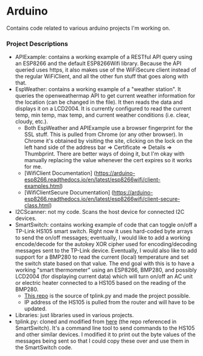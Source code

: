 # Arduino

Contains code related to various arduino projects I'm working on. 

### Project Descriptions
- APIExample: contains a working example of a RESTful API query using an ESP8266 and the default ESP8266Wifi library. Because the API queried uses https, it also makes use of the WiFiSecure client instead of the regular WiFiClient, and all the other fun stuff that goes along with that.
- EspWeather: contains a working example of a "weather station". It queries the openweathermap API to get current weather information for the location (can be changed in the file). It then reads the data and displays it on a LCD2004. It is currently configured to read the current temp, min temp, max temp, and current weather conditions (i.e. clear, cloudy, etc.). 
  - Both EspWeather and APIExample use a browser fingerprint for the SSL stuff. This is pulled from Chrome (or any other browser). In Chrome it's obtained by visiting the site, clicking on the lock on the left hand side of the address bar => Certificate => Details => Thumbprint. There are better ways of doing it, but I'm okay with manually replacing the value whenever the cert expires so it works for me. 
  - [WifiClient Documentation] (https://arduino-esp8266.readthedocs.io/en/latest/esp8266wifi/client-examples.html)
  - [WifiClientSecure Documentation] (https://arduino-esp8266.readthedocs.io/en/latest/esp8266wifi/client-secure-class.html)
- I2CScanner: not my code. Scans the host device for connected I2C devices.
- SmartSwitch: contains working example of code that can toggle on/off a TP-Link HS105 smart switch. Right now it uses hard-coded byte arrays to send the on/off messages; eventually, I would like to add a working encode/decode for the autokey XOR cipher used for encoding/decoding messages sent to the TP-Link device. Eventually, I would also like to add support for a BMP280 to read the current (local) temperature and set the switch state based on that value. The end goal with this is to have a working "smart thermometer" using an ESP8266, BMP280, and possibly LCD2004 (for displaying current data) which will turn on/off an AC unit or electric heater connected to a HS105 based on the reading of the BMP280. 
  - [This repo](https://github.com/softScheck/tplink-smartplug) is the source of tplink.py and made the project possible. 
  - IP address of the HS105 is pulled from the router and will have to be updated.
- Libraries: just libraries used in various projects.
- tplink.py: cloned and modified from [here](https://github.com/softScheck/tplink-smartplug) (the repo referenced in SmartSwitch). It's a command line tool to send commands to the HS105 and other similar devices. I modified it to print out the byte values of the messages being sent so that I could copy these over and use them in the SmartSwitch code. 
